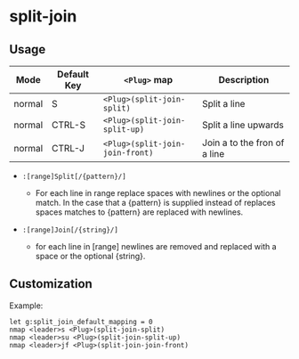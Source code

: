 split-join
==========

Usage
-----

| Mode   | Default Key | `<Plug>` map                    | Description                    |
| ------ | ----------- | ------------------------------- | ------------------------------ |
| normal | S           | `<Plug>(split-join-split)`      | Split a line                   |
| normal | CTRL-S      | `<Plug>(split-join-split-up)`   | Split a line upwards           |
| normal | CTRL-J      | `<Plug>(split-join-join-front)` | Join a to the fron of a line   |

* `:[range]Split[/{pattern}/]`
    * For each line in range replace spaces with newlines or the optional
      match. In the case that a {pattern} is supplied instead of replaces spaces
      matches to {pattern} are replaced with newlines.

* `:[range]Join[/{string}/]`
    * for each line in [range] newlines are removed and replaced with a space or
        the optional {string}.

Customization
-------------
Example:
```vim
let g:split_join_default_mapping = 0
nmap <leader>s <Plug>(split-join-split)
nmap <leader>su <Plug>(split-join-split-up)
nmap <leader>jf <Plug>(split-join-join-front)
```
